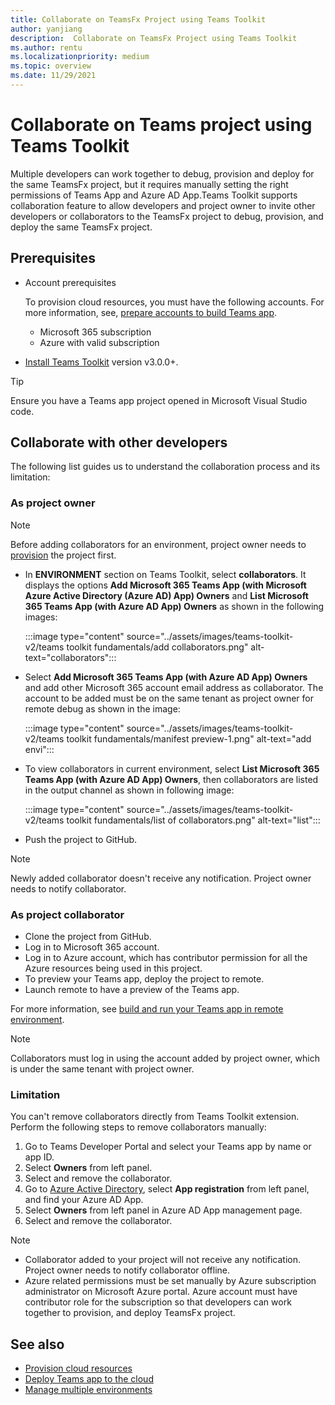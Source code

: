 ```yaml
---
title: Collaborate on TeamsFx Project using Teams Toolkit
author: yanjiang
description:  Collaborate on TeamsFx Project using Teams Toolkit
ms.author: rentu
ms.localizationpriority: medium
ms.topic: overview
ms.date: 11/29/2021
---
```


# Collaborate on Teams project using Teams Toolkit

Multiple developers can work together to debug, provision and deploy for the same TeamsFx project, but it requires manually setting the right permissions of Teams App and Azure AD App.Teams Toolkit supports collaboration feature to allow  developers and project owner to invite other developers or collaborators to the TeamsFx project to debug, provision, and deploy the same TeamsFx project.

## Prerequisites

* Account prerequisites

    To provision cloud resources, you must have the following accounts. For more information, see, [prepare accounts to build Teams app](accounts.md).

  * Microsoft 365 subscription
  * Azure with valid subscription

* [Install Teams Toolkit](https://marketplace.visualstudio.com/items?itemName=TeamsDevApp.ms-teams-vscode-extension) version v3.0.0+.

> [!TIP]
> Ensure you have a Teams app project opened in Microsoft Visual Studio code.

## Collaborate with other developers

The following list guides us to understand the collaboration process and its limitation:

### As project owner

> [!NOTE]
> Before adding collaborators for an environment, project owner needs to [provision](provision.md) the project first.

* In **ENVIRONMENT** section on Teams Toolkit, select **collaborators**. It displays the options **Add Microsoft 365 Teams App (with Microsoft Azure Active Directory (Azure AD) App) Owners** and **List Microsoft 365 Teams App (with Azure AD App) Owners** as shown in the following images:

  :::image type="content" source="../assets/images/teams-toolkit-v2/teams toolkit fundamentals/add collaborators.png" alt-text="collaborators":::

* Select **Add Microsoft 365 Teams App (with Azure AD App) Owners** and add other Microsoft 365 account email address as collaborator. The account to be added must be on the same tenant as project owner for remote debug as shown in the image:

  :::image type="content" source="../assets/images/teams-toolkit-v2/teams toolkit fundamentals/manifest preview-1.png" alt-text="add envi":::

* To view collaborators in current environment, select **List Microsoft 365 Teams App (with Azure AD App) Owners**, then collaborators are listed in the output channel as shown in following image:

  :::image type="content" source="../assets/images/teams-toolkit-v2/teams toolkit fundamentals/list of collaborators.png" alt-text="list":::

* Push the project to GitHub.

> [!NOTE]
> Newly added collaborator doesn't receive any notification. Project owner needs to notify collaborator.

### As project collaborator

* Clone the project from GitHub.
* Log in to Microsoft 365 account.
* Log in to Azure account, which has contributor permission for all the Azure resources being used in this project.
* To preview your Teams app, deploy the project to remote.
* Launch remote to have a preview of the Teams app.

For more information, see [build and run your Teams app in remote environment](/microsoftteams/platform/sbs-gs-javascript?tabs=vscode%2Cvsc%2Cviscode%2Cvcode&tutorial-step=3&branch).

> [!NOTE]
> Collaborators must log in using the account added by project owner, which is under the same tenant with project owner.

### Limitation

You can't remove collaborators directly from Teams Toolkit extension. Perform the following steps to remove collaborators manually:

  1. Go to Teams Developer Portal and select your Teams app by name or app ID.
  2. Select **Owners** from left panel.
  3. Select and remove the collaborator.
  4. Go to [Azure Active Directory](https://ms.portal.azure.com/#blade/Microsoft_AAD_IAM/ActiveDirectoryMenuBlade/RegisteredApps), select **App registration** from left panel, and find your Azure AD App.
  5. Select **Owners** from left panel in Azure AD App management page.
  6. Select and remove the collaborator.

> [!NOTE]
> * Collaborator added to your project will not receive any notification. Project owner needs to notify collaborator offline.
> * Azure related permissions must be set manually by Azure subscription administrator on Microsoft Azure portal. Azure account must have contributor role for the subscription so that developers can work together to provision, and deploy TeamsFx project.

## See also

* [Provision cloud resources](provision.md)
* [Deploy Teams app to the cloud](deploy.md)
* [Manage multiple environments](TeamsFx-multi-env.md)
